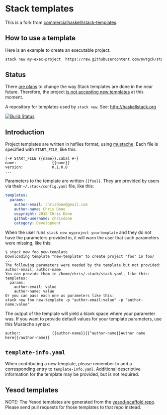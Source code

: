 # Stack templates

This is a fork from [commercialhaskell/stack-templates](https://github.com/commercialhaskell/stack-templates).


## How to use a template

Here is an example to create an executable project.

```bash
stack new my-exec-project  https://raw.githubusercontent.com/nwtgck/stack-templates/master/executable.hsfiles
```

## Status

There [are plans] to change the way Stack templates are done in the near
future. Therefore, the project [is not accepting new templates] at this moment.

[are plans]: https://github.com/commercialhaskell/stack/issues/2681
[is not accepting new templates]: https://github.com/commercialhaskell/stack-templates/pull/81#issuecomment-258701968

A repository for templates used by `stack new`. See: http://haskellstack.org

[![Build Status](https://travis-ci.org/commercialhaskell/stack-templates.svg?branch=master)](https://travis-ci.org/commercialhaskell/stack-templates)

## Introduction

Project templates are written in hsfiles format, using [mustache](https://mustache.github.io/mustache.1.html). Each
file is specified with `START_FILE`, like this:

```
{-# START_FILE {{name}}.cabal #-}
name:                {{name}}
version:             0.1.0.0
...
```

Parameters to the template are written `{{foo}}`. They are provided by
users via their `~/.stack/config.yaml` file, like this:

``` yaml
templates:
  params:
    author-email: chrisdone@gmail.com
    author-name: Chris Done
    copyright: 2018 Chris Done
    github-username: chrisdone
    category: Development
```

When the user runs `stack new myproject yourtemplate` and they do not
have the parameters provided in, it will warn the user that such
parameters were missing, like this:

```
$ stack new foo new-template
Downloading template "new-template" to create project "foo" in foo/ ...
The following parameters were needed by the template but not provided: author-email, author-name
You can provide them in /home/chris/.stack/stack.yaml, like this:
templates:
  params:
    author-email: value
    author-name: value
Or you can pass each one as parameters like this:
stack new foo new-template -p "author-email:value" -p "author-name:value"
```

The output of the template will yield a blank space where your
parameter was. If you want to provide default values for your template
parameters, use this Mustache syntax:

```
author:              {{author-name}}{{^author-name}}Author name here{{/author-name}}
```

## `template-info.yaml`

When contributing a new template, please remember to add a corresponding entry
to `template-info.yaml`. Additional descriptive information for the template
may be provided, but is not required.

## Yesod templates

NOTE: The Yesod templates are generated from the
[yesod-scaffold repo](https://github.com/yesodweb/yesod-scaffold). Please
send pull requests for those templates to that repo instead.
